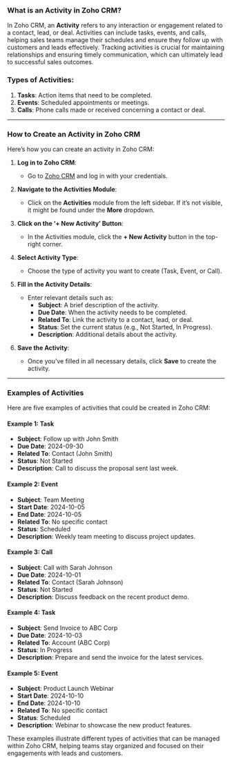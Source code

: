### What is an Activity in Zoho CRM?

In Zoho CRM, an **Activity** refers to any interaction or engagement related to a contact, lead, or deal. Activities can include tasks, events, and calls, helping sales teams manage their schedules and ensure they follow up with customers and leads effectively. Tracking activities is crucial for maintaining relationships and ensuring timely communication, which can ultimately lead to successful sales outcomes.

### Types of Activities:
1. **Tasks**: Action items that need to be completed.
2. **Events**: Scheduled appointments or meetings.
3. **Calls**: Phone calls made or received concerning a contact or deal.
---
### How to Create an Activity in Zoho CRM

Here’s how you can create an activity in Zoho CRM:

1. **Log in to Zoho CRM**:
   - Go to [Zoho CRM](https://crm.zoho.com/) and log in with your credentials.

2. **Navigate to the Activities Module**:
   - Click on the **Activities** module from the left sidebar. If it’s not visible, it might be found under the **More** dropdown.

3. **Click on the ‘+ New Activity’ Button**:
   - In the Activities module, click the **+ New Activity** button in the top-right corner.

4. **Select Activity Type**:
   - Choose the type of activity you want to create (Task, Event, or Call).

5. **Fill in the Activity Details**:
   - Enter relevant details such as:
     - **Subject**: A brief description of the activity.
     - **Due Date**: When the activity needs to be completed.
     - **Related To**: Link the activity to a contact, lead, or deal.
     - **Status**: Set the current status (e.g., Not Started, In Progress).
     - **Description**: Additional details about the activity.

6. **Save the Activity**:
   - Once you’ve filled in all necessary details, click **Save** to create the activity.
---
### Examples of Activities

Here are five examples of activities that could be created in Zoho CRM:

#### Example 1: Task
- **Subject**: Follow up with John Smith
- **Due Date**: 2024-09-30
- **Related To**: Contact (John Smith)
- **Status**: Not Started
- **Description**: Call to discuss the proposal sent last week.

#### Example 2: Event
- **Subject**: Team Meeting
- **Start Date**: 2024-10-05
- **End Date**: 2024-10-05
- **Related To**: No specific contact
- **Status**: Scheduled
- **Description**: Weekly team meeting to discuss project updates.

#### Example 3: Call
- **Subject**: Call with Sarah Johnson
- **Due Date**: 2024-10-01
- **Related To**: Contact (Sarah Johnson)
- **Status**: Not Started
- **Description**: Discuss feedback on the recent product demo.

#### Example 4: Task
- **Subject**: Send Invoice to ABC Corp
- **Due Date**: 2024-10-03
- **Related To**: Account (ABC Corp)
- **Status**: In Progress
- **Description**: Prepare and send the invoice for the latest services.

#### Example 5: Event
- **Subject**: Product Launch Webinar
- **Start Date**: 2024-10-10
- **End Date**: 2024-10-10
- **Related To**: No specific contact
- **Status**: Scheduled
- **Description**: Webinar to showcase the new product features.

These examples illustrate different types of activities that can be managed within Zoho CRM, helping teams stay organized and focused on their engagements with leads and customers.
